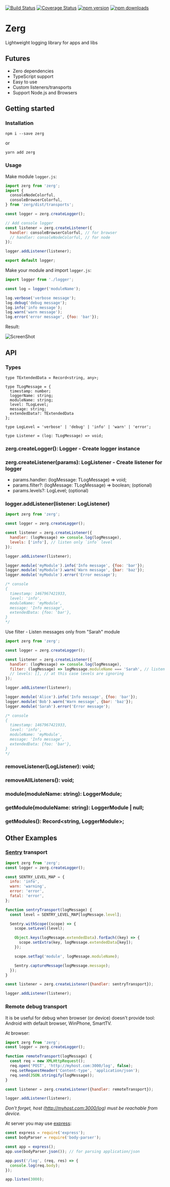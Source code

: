 [![Build Status](https://travis-ci.org/ahiipsa/zerg.svg?branch=master)](https://travis-ci.org/ahiipsa/zerg)
[![Coverage Status](https://coveralls.io/repos/github/ahiipsa/zerg/badge.svg?branch=master)](https://coveralls.io/github/ahiipsa/zerg?branch=master)
[![npm version](https://badge.fury.io/js/zerg.svg)](https://badge.fury.io/js/zerg)
[![npm downloads](https://img.shields.io/npm/dm/zerg.svg)](https://www.npmjs.com/package/zerg)

# Zerg

Lightweight logging library for apps and libs

## Futures

- Zero dependencies
- TypeScript support
- Easy to use
- Custom listeners/transports
- Support Node.js and Browsers

## Getting started

### Installation

`npm i --save zerg`

or

`yarn add zerg`

### Usage

Make module `logger.js`:

```js
import zerg from 'zerg';
import {
  consoleNodeColorful,
  consoleBrowserColorful,
} from 'zerg/dist/transports';

const logger = zerg.createLogger();

// Add console logger
const listener = zerg.createListener({
  handler: consoleBrowserColorful, // for browser
  // handler: consoleNodeColorful, // for node
});

logger.addListener(listener);

export default logger;
```

Make your module and import `logger.js`:

```js
import logger from './logger';

const log = logger('moduleName');

log.verbose('verbose message');
log.debug('debug message');
log.info('info message');
log.warn('warn message');
log.error('error message', {foo: 'bar'});
```

Result:

![ScreenShot](https://raw.github.com/ahiipsa/zerg/master/example/example.png)

## API

### Types

```
type TExtendedData = Record<string, any>;
```

```
type TLogMessage = {
  timestamp: number;
  loggerName: string;
  moduleName: string;
  level: TLogLevel;
  message: string;
  extendedData?: TExtendedData
};
```

```
type LogLevel = 'verbose' | 'debug' | 'info' | 'warn' | 'error';
```

```
type Listener = (log: TLogMessage) => void;
```

### zerg.createLogger(): Logger - Create logger instance

### zerg.createListener(params): LogListener - Create listener for logger

- params.handler: (logMessage: TLogMessage) => void;
- params.filter?: (logMessage: TLogMessage) => boolean; (optional)
- params.levels?: LogLevel; (optional)

### logger.addListener(listener: LogListener)

```js
import zerg from 'zerg';

const logger = zerg.createLogger();

const listener = zerg.createListener({
  handler: (logMessage) => console.log(logMessage),
  levels: ['info'], // listen only `info` level
});

logger.addListener(listener);

logger.module('myModule').info('Info message', {foo: 'bar'});
logger.module('myModule').warn('Warn message', {bar: 'baz'});
logger.module('myModule').error('Error message');

/* console
{
  timestamp: 1467967421933,
  level: 'info',
  moduleName: 'myModule',
  message: 'Info message',
  extendedData: {foo: 'bar'},
}
*/
```

Use filter - Listen messages only from "Sarah" module

```js
import zerg from 'zerg';

const logger = zerg.createLogger();

const listener = zerg.createListener({
  handler: (logMessage) => console.log(logMessage),
  filter: (logMessage) => logMessage.moduleName === 'Sarah', // listen messages only from "Sarah" module
  // levels: [], // at this case levels are ignoring
});

logger.addListener(listener);

logger.module('Alice').info('Info message', {foo: 'bar'});
logger.module('Bob').warn('Warn message', {bar: 'baz'});
logger.module('Sarah').error('Error message');

/* console
{
  timestamp: 1467967421933,
  level: 'info',
  moduleName: 'myModule',
  message: 'Info message',
  extendedData: {foo: 'bar'},
}
*/
```

### removeListener(LogListener): void;

### removeAllListeners(): void;

### module(moduleName: string): LoggerModule;

### getModule(moduleName: string): LoggerModule | null;

### getModules(): Record<string, LoggerModule>;

## Other Examples

### [Sentry](http://sentry.io) transport

```js
import zerg from 'zerg';
const logger = zerg.createLogger();

const SENTRY_LEVEL_MAP = {
  info: 'info',
  warn: 'warning',
  error: 'error',
  fatal: 'error',
};

function sentryTransport(logMessage) {
  const level = SENTRY_LEVEL_MAP[logMessage.level];

  Sentry.withScope((scope) => {
    scope.setLevel(level);

    Object.keys(logMessage.extendedData).forEach((key) => {
      scope.setExtra(key, logMessage.extendedData[key]);
    });

    scope.setTag('module', logMessage.moduleName);

    Sentry.captureMessage(logMessage.message);
  });
}

const listener = zerg.createListener({handler: sentryTransport});

logger.addListener(listener);
```

### Remote debug transport

It is be useful for debug when browser (or device) doesn't provide tool: Android with default browser, WinPhone, SmartTV.

At browser:

```js
import zerg from 'zerg';
const logger = zerg.createLogger();

function remoteTransport(logMessage) {
  const req = new XMLHttpRequest();
  req.open('POST', 'http://myhost.com:3000/log', false);
  req.setRequestHeader('Content-type', 'application/json');
  req.send(JSON.stringify(logMessage));
}

const listener = zerg.createListener({handler: remoteTransport});

logger.addListener(listener);
```

_Don't forget, host (http://myhost.com:3000/log) must be reachable from device._

At server you may use [express](https://www.npmjs.com/package/express):

```js
const express = require('express');
const bodyParser = require('body-parser');

const app = express();
app.use(bodyParser.json()); // for parsing application/json

app.post('/log', (req, res) => {
  console.log(req.body);
});

app.listen(3000);
```
